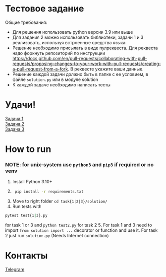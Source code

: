 # Тестовое задание

Общие требования:

- Для решения использовать python версии 3.9 или выше
- Для задания 2 можно использовать библиотеки, задачи 1 и 3 реализовать, используя встроенные средства языка
- Решение необходимо присылать в виде пулреквеста. Для реквеста надо форкнуть репозиторий по
  инструкции https://docs.github.com/en/pull-requests/collaborating-with-pull-requests/proposing-changes-to-your-work-with-pull-requests/creating-a-pull-request-from-a-fork.
  В реквесте укажите ваши данные.
- Решение каждой задачи должно быть в папке с ее условием, в файле `solution.py` или в модуле solution
- К каждой задаче необходимо написать тесты

# Удачи!

[Задача 1](task1/task1.md)   
[Задача 2](task2/task2.md)  
[Задача 3](task3/task3.md)

# How to run

### NOTE: for unix-system use `python3` and `pip3` if required or no venv

1. Install Python 3.10+
2. ```bash
    pip install -r requirements.txt
   ```
3. Move to right folder `cd task{1|2|3}/solution/`
4. Run tests with 
```bash 
pytest test{1|3}.py
``` 
for task 1 or 3 and `python test2.py` for task 2
5. For task 1 and 3 need to import `from solution import ...` decorator or function and use it. For task 2 just
   run `solution.py` (Needs Internet connection)

# Контакты

[Telegram](https://t.me/ugadai_s_3_raz)